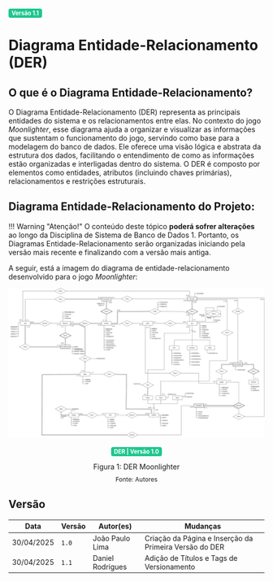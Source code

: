 <span style="background-color:#1ec68e; color:white; font-size:0.8em; font-weight: bold; padding:2px 6px; border-radius:4px;">Versão 1.1</span>

# Diagrama Entidade-Relacionamento (DER)

## O que é o Diagrama Entidade-Relacionamento?
O Diagrama Entidade-Relacionamento (DER) representa as principais entidades do sistema e os relacionamentos entre elas. No contexto do jogo _Moonlighter_, esse diagrama ajuda a organizar e visualizar as informações que sustentam o funcionamento do jogo, servindo como base para a modelagem do banco de dados.
Ele oferece uma visão lógica e abstrata da estrutura dos dados, facilitando o entendimento de como as informações estão organizadas e interligadas dentro do sistema. O DER é composto por elementos como entidades, atributos (incluindo chaves primárias), relacionamentos e restrições estruturais.

## Diagrama Entidade-Relacionamento do Projeto:

!!! Warning "Atenção!"
    O conteúdo deste tópico **poderá sofrer alterações** ao longo da Disciplina de Sistema de Banco de Dados 1. Portanto, os Diagramas Entidade-Relacionamento serão organizadas iniciando pela versão mais recente e finalizando com a versão mais antiga.

A seguir, está a imagem do diagrama de entidade-relacionamento desenvolvido para o jogo _Moonlighter_:

![Versão Atual](../../assets/Diagrama_Entidade_Relacionamento.svg)

<center>
  <span style="background-color:#1ec68e; color:white; font-size:0.8em; font-weight: bold; padding:2px 6px; border-radius:4px;">DER | Versão 1.0</span>
</center>

<div style="text-align: center">
  <p>Figura 1: DER Moonlighter</p>
  <p style="margin-top: -1%; font-size: 12px">Fonte: Autores</p>
</div>

## Versão

| Data       | Versão | Autor(es)        | Mudanças                                               |
| ---------- | ------ | ---------------- | ------------------------------------------------------ |
| 30/04/2025 | `1.0`  | João Paulo Lima  | Criação da Página e Inserção da Primeira Versão do DER |
| 30/04/2025 | `1.1`  | Daniel Rodrigues | Adição de Títulos e Tags de Versionamento              |

